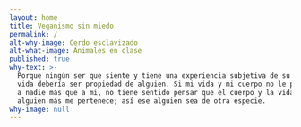 ```yaml
---
layout: home
title: Veganismo sin miedo
permalink: /
alt-why-image: Cerdo esclavizado
alt-what-image: Animales en clase
published: true
why-text: >-
  Porque ningún ser que siente y tiene una experiencia subjetiva de su propia
  vida debería ser propiedad de alguien. Si mi vida y mi cuerpo no le pertenecen
  a nadie más que a mi, no tiene sentido pensar que el cuerpo y la vida de
  alguien más me pertenece; así ese alguien sea de otra especie.
why-image: null
---
```

